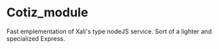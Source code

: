 # Cotiz_module

Fast emplementation of Xali's type nodeJS service. Sort of a lighter and specialized Express.
